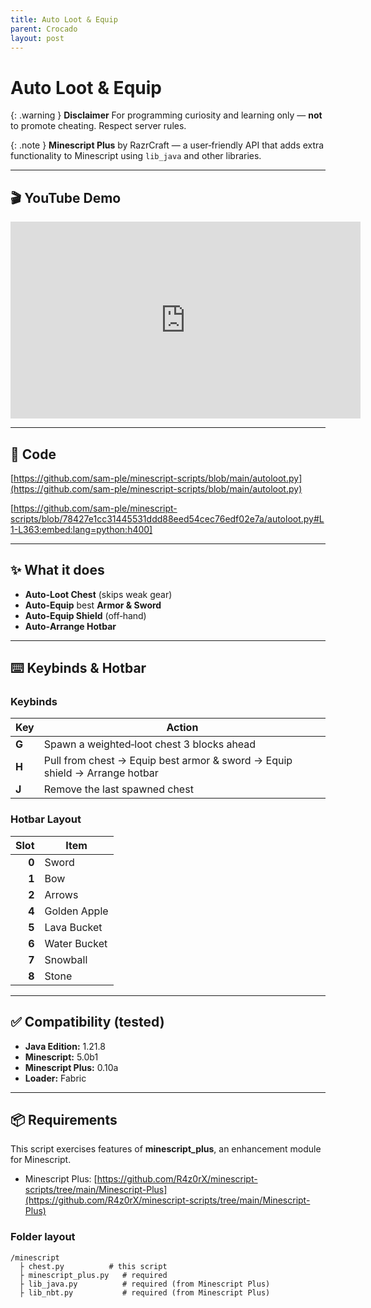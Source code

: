 ```yaml
---
title: Auto Loot & Equip
parent: Crocado
layout: post
---
```


# Auto Loot & Equip

{: .warning }
**Disclaimer** For programming curiosity and learning only — **not** to promote cheating. Respect server rules.

{: .note }
**Minescript Plus** by RazrCraft — a user‑friendly API that adds extra functionality to Minescript using `lib_java` and other libraries.

---

## 🎬 YouTube Demo

<iframe width="560" height="315" src="https://www.youtube.com/embed/eNoHxQNJuuA?si=HQyMHTzuEGuwNVhx" title="YouTube video player" frameborder="0" allow="accelerometer; autoplay; clipboard-write; encrypted-media; gyroscope; picture-in-picture; web-share" referrerpolicy="strict-origin-when-cross-origin" allowfullscreen></iframe>

---

## 🧩 Code

[https://github.com/sam-ple/minescript-scripts/blob/main/autoloot.py](https://github.com/sam-ple/minescript-scripts/blob/main/autoloot.py)

[https://github.com/sam-ple/minescript-scripts/blob/78427e1cc31445531ddd88eed54cec76edf02e7a/autoloot.py#L1-L363:embed:lang=python:h400]

---

## ✨ What it does

* **Auto‑Loot Chest** (skips weak gear)
* **Auto‑Equip** best **Armor & Sword**
* **Auto‑Equip Shield** (off‑hand)
* **Auto‑Arrange Hotbar**

---

## ⌨️ Keybinds & Hotbar

### Keybinds

| Key   | Action                                                                     |
| ----- | -------------------------------------------------------------------------- |
| **G** | Spawn a weighted‑loot chest 3 blocks ahead                                 |
| **H** | Pull from chest → Equip best armor & sword → Equip shield → Arrange hotbar |
| **J** | Remove the last spawned chest                                              |

### Hotbar Layout

|  Slot | Item         |
| ----: | ------------ |
| **0** | Sword        |
| **1** | Bow          |
| **2** | Arrows       |
| **4** | Golden Apple |
| **5** | Lava Bucket  |
| **6** | Water Bucket |
| **7** | Snowball     |
| **8** | Stone        |

---

## ✅ Compatibility (tested)

* **Java Edition:** 1.21.8
* **Minescript:** 5.0b1
* **Minescript Plus:** 0.10a
* **Loader:** Fabric

---

## 📦 Requirements

This script exercises features of **minescript\_plus**, an enhancement module for Minescript.

* Minescript Plus: [https://github.com/R4z0rX/minescript-scripts/tree/main/Minescript-Plus](https://github.com/R4z0rX/minescript-scripts/tree/main/Minescript-Plus)

### Folder layout

```
/minescript
  ├ chest.py          # this script
  ├ minescript_plus.py   # required
  ├ lib_java.py          # required (from Minescript Plus)
  ├ lib_nbt.py           # required (from Minescript Plus)
```

